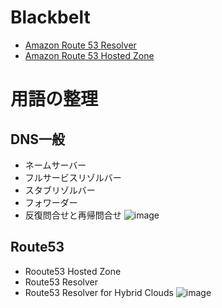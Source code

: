 # Blackbelt
- [Amazon Route 53 Resolver](https://d1.awsstatic.com/webinars/jp/pdf/services/20191016_AWS_Blackbelt_Route53_Resolver.pdf)
- [Amazon Route 53 Hosted Zone](https://d1.awsstatic.com/webinars/jp/pdf/services/20191105_AWS_Blackbelt_Route53_Hosted_Zone_A.pdf)

# 用語の整理
## DNS一般
- ネームサーバー
- フルサービスリゾルバー
- スタブリゾルバー
- フォワーダー
- 反復問合せと再帰問合せ
![image](https://user-images.githubusercontent.com/60077121/102025914-41bef600-3dde-11eb-9205-425d81ae1ffa.png)

## Route53
- Rooute53 Hosted Zone
- Route53 Resolver
- Route53 Resolver for Hybrid Clouds
![image](https://user-images.githubusercontent.com/60077121/102026284-4edce480-3de0-11eb-8c14-c20f73ccb35f.png)

